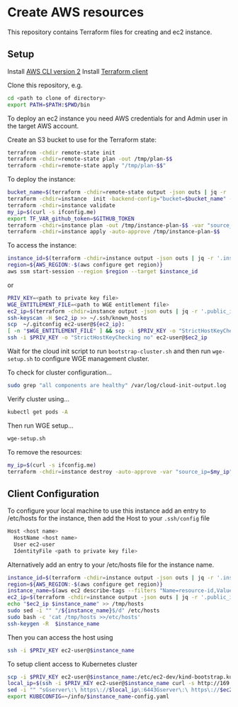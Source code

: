 # Create AWS resources

This repository contains Terraform files for creating and ec2 instance.

## Setup

Install [AWS CLI version 2](https://docs.aws.amazon.com/cli/latest/userguide/install-cliv2-mac.html)
Install [Terraform client](https://learn.hashicorp.com/tutorials/terraform/install-cli)

Clone this repository, e.g.

```bash
cd <path to clone of directory>
export PATH=$PATH:$PWD/bin
```

To deploy an ec2 instance you need AWS credentials for and Admin user in the target AWS account.

Create an S3 bucket to use for the Terraform state:

```bash
terrafrom -chdir remote-state init
terraform -chdir=remote-state plan -out /tmp/plan-$$
terraform -chdir=remote-state apply "/tmp/plan-$$"
```

To deploy the instance:

```bash
bucket_name=$(terraform -chdir=remote-state output -json outs | jq -r '.bucket_id')
terraform -chdir=instance  init -backend-config="bucket=$bucket_name" -backend-config="key=instance"
terraform -chdir=instance validate
my_ip=$(curl -s ifconfig.me)
export TF_VAR_github_token=$GITHUB_TOKEN
terraform -chdir=instance plan -out /tmp/instance-plan-$$ -var "source_ip=$my_ip"
terraform -chdir=instance apply -auto-approve /tmp/instance-plan-$$
```

To access the instance:

```bash
instance_id=$(terraform -chdir=instance output -json outs | jq -r '.instance_id')
region=${AWS_REGION:-$(aws configure get region)}
aws ssm start-session --region $region --target $instance_id
```

or

```bash
PRIV_KEY=<path to private key file>
WGE_ENTITLEMENT_FILE=<path to WGE entitlement file>
ec2_ip=$(terraform -chdir=instance output -json outs | jq -r '.public_ip')
ssh-keyscan -H $ec2_ip >> ~/.ssh/known_hosts
scp  ~/.gitconfig ec2-user@${ec2_ip}:
[ -n "$WGE_ENTITLEMENT_FILE" ] && scp -i $PRIV_KEY -o "StrictHostKeyChecking no" $WGE_ENTITLEMENT_FILE ec2-user@${ec2_ip}:
ssh -i $PRIV_KEY -o "StrictHostKeyChecking no" ec2-user@$ec2_ip
```

Wait for the cloud init script to run `bootstrap-cluster.sh` and then run `wge-setup.sh` to configure WGE management cluster.

To check for cluster configuration...

```bash
sudo grep "all components are healthy" /var/log/cloud-init-output.log
```

Verify cluster using...

```bash
kubectl get pods -A
```

Then run WGE setup...

```bash
wge-setup.sh
```

To remove the resources:

```bash
my_ip=$(curl -s ifconfig.me)
terraform -chdir=instance destroy -auto-approve -var "source_ip=$my_ip"
```

## Client Configuration

To configure your local machine to use this instance add an entry to /etc/hosts for the instance, then add the Host to your `.ssh/config` file

```bash
Host <host name>
  HostName <host name>
  User ec2-user
  IdentityFile <path to private key file>
```

Alternatively add an entry to your /etc/hosts file for the instance name.

```bash
instance_id=$(terraform -chdir=instance output -json outs | jq -r '.instance_id')
region=${AWS_REGION:-$(aws configure get region)}
instance_name=$(aws ec2 describe-tags --filters "Name=resource-id,Values=${instance_id}" --region $region | jq -r '.Tags[] | select (."Key" == "Name")| .Value')
ec2_ip=$(terraform -chdir=instance output -json outs | jq -r '.public_ip')
echo "$ec2_ip $instance_name" >> /tmp/hosts
sudo sed -i "" "/${instance_name}$/d" /etc/hosts
sudo bash -c 'cat /tmp/hosts >>/etc/hosts'
ssh-keygen -R  $instance_name
```
Then you can access the host using

```bash
ssh -i $PRIV_KEY ec2-user@$instance_name
```

To setup client access to Kubernetes cluster

```bash
scp -i $PRIV_KEY ec2-user@$instance_name:/etc/ec2-dev/kind-bootstrap.kubeconfig ~/info/$instance_name-config.yaml 
local_ip=$(ssh -i $PRIV_KEY ec2-user@$instance_name curl -s http://169.254.169.254/latest/meta-data/local-ipv4)
sed -i "" "sGserver\:\ https\://$local_ip\:6443Gserver\:\ https\://$ec2_ip\:6443G" ~/info/$instance_name-config.yaml
export KUBECONFIG=~/info/$instance_name-config.yaml
```
